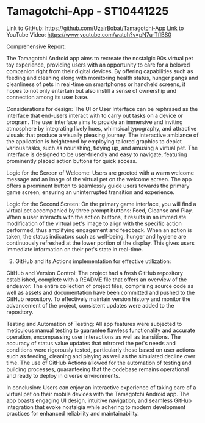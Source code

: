 # Tamagotchi-App - ST10441225

Link to GitHub: https://github.com/UzairBobat/Tamagotchi-App
Link to YouTube Video: https://www.youtube.com/watch?v=pN7u-TflBS0

Comprehensive Report:

The Tamagotchi Android app aims to recreate the nostalgic 90s virtual pet toy experience, providing users with an opportunity to care for a beloved companion right from their digital devices. By offering capabilities such as feeding and cleaning along with monitoring health status, hunger pangs and cleanliness of pets in real-time on smartphones or handheld screens, it hopes to not only entertain but also instill a sense of ownership and connection among its user base.

Considerations for design:
The UI or User Interface can be rephrased as the interface that end-users interact with to carry out tasks on a device or program.
The user interface aims to provide an immersive and inviting atmosphere by integrating lively hues, whimsical typography, and attractive visuals that produce a visually pleasing journey.
The interactive ambiance of the application is heightened by employing tailored graphics to depict various tasks, such as nourishing, tidying up, and amusing a virtual pet.
The interface is designed to be user-friendly and easy to navigate, featuring prominently placed action buttons for quick access.

Logic for the Screen of Welcome:
Users are greeted with a warm welcome message and an image of the virtual pet on the welcome screen.
The app offers a prominent button to seamlessly guide users towards the primary game screen, ensuring an uninterrupted transition and experience.

Logic for the Second Screen:
On the primary game interface, you will find a virtual pet accompanied by three prompt buttons: Feed, Cleanse and Play.
When a user interacts with the action buttons, it results in an immediate modification of the virtual pet's image to align with the specific action performed, thus amplifying engagement and feedback.
When an action is taken, the status indicators such as well-being, hunger and hygiene are continuously refreshed at the lower portion of the display. This gives users immediate information on their pet's state in real-time.

3. GitHub and its Actions implementation for effective utilization:

GitHub and Version Control:
The project had a fresh GitHub repository established, complete with a README file that offers an overview of the endeavor.
The entire collection of project files, comprising source code as well as assets and documentation have been committed and pushed to the GitHub repository.
To effectively maintain version history and monitor the advancement of the project, consistent updates were added to the repository.

Testing and Automation of Testing:
All app features were subjected to meticulous manual testing to guarantee flawless functionality and accurate operation, encompassing user interactions as well as transitions.
The accuracy of status value updates that mirrored the pet's needs and conditions were rigorously tested, particularly those based on user actions such as feeding, cleaning and playing as well as the simulated decline over time.
The use of GitHub Actions allowed for the automation of testing and building processes, guaranteeing that the codebase remains operational and ready to deploy in diverse environments.

In conclusion:
Users can enjoy an interactive experience of taking care of a virtual pet on their mobile devices with the Tamagotchi Android app. The app boasts engaging UI design, intuitive navigation, and seamless GitHub integration that evoke nostalgia while adhering to modern development practices for enhanced reliability and maintainability.




